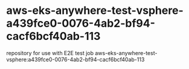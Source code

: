 # aws-eks-anywhere-test-vsphere-a439fce0-0076-4ab2-bf94-cacf6bcf40ab-113
repository for use with E2E test job aws-eks-anywhere-test-vsphere:a439fce0-0076-4ab2-bf94-cacf6bcf40ab-113
